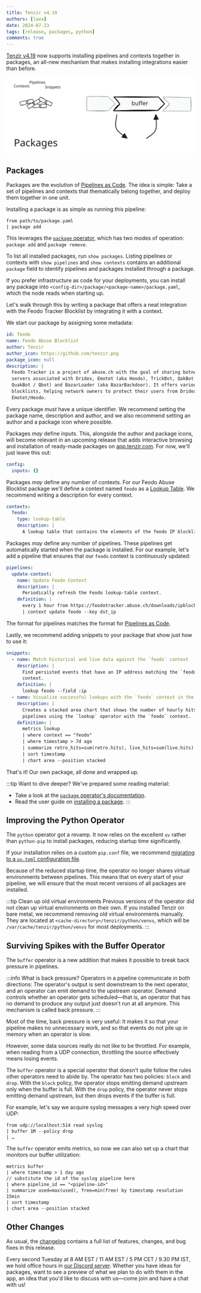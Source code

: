 ```yaml
---
title: Tenzir v4.19
authors: [lava]
date: 2024-07-23
tags: [release, packages, python]
comments: true
---
```


[Tenzir v4.19][github-release] now supports installing pipelines and contexts
together in packages, an all-new mechanism that makes installing integrations
easier than before.

![Tenzir v4.19](tenzir-v4.19.excalidraw.svg)

[github-release]: https://github.com/tenzir/tenzir/releases/tag/v4.19.0

<!-- truncate -->

## Packages

Packages are the evolution of [Pipelines as Code][pipelines-as-code]. The idea
is simple: Take a set of pipelines and contexts that thematically belong
together, and deploy them together in one unit.

Installing a package is as simple as running this pipeline:

```text {0} title="Install a package from a file"
from path/to/package.yaml
| package add
```

This leverages the [`package` operator](/operators/package), which has two modes
of operation: `package add` and `package remove`.

To list all installed packages, run `show packages`. Listing pipelines or
contexts with `show pipelines` and `show contexts` contains an additional
`package` field to identify pipelines and packages installed through a package.

If you prefer infrastructure as code for your deployments, you can install any
package into `<config-dir>/package/<package-name>/package.yaml`, which the node
reads when starting up.

Let's walk through this by writing a package that offers a neat integration with
the Feodo Tracker Blocklist by integrating it with a context.

We start our package by assigning some metadata:

```yaml {0} title="feodo/package.yaml [1/5]"
id: feodo
name: Feodo Abuse Blocklist
author: Tenzir
author_icon: https://github.com/tenzir.png
package_icon: null
description: |
  Feodo Tracker is a project of abuse.ch with the goal of sharing botnet C&C
  servers associated with Dridex, Emotet (aka Heodo), TrickBot, QakBot (aka
  QuakBot / Qbot) and BazarLoader (aka BazarBackdoor). It offers various
  blocklists, helping network owners to protect their users from Dridex and
  Emotet/Heodo.
```

Every package _must_ have a unique identifier. We recommend setting the package
name, description and author, and we also recommend setting an author and a
package icon where possible.

Packages _may_ define inputs. This, alongside the author and package icons, will
become relevant in an upcoming release that adds interactive browsing and
installation of ready-made packages on [app.tenzir.com](https://app.tenzir.com).
For now, we'll just leave this out:

```yaml {0} title="feodo/package.yaml [2/5]"
config:
  inputs: {}
```

Packages _may_ define any number of contexts. For our Feodo Abuse Blocklist
package we'll define a context named `feodo` as a [Lookup
Table](/contexts/lookup-table). We recommend writing a description for every
context.

```yaml {0} title="feodo/package.yaml [3/5]"
contexts:
  feodo:
    type: lookup-table
    description: |
      A lookup table that contains the elements of the feodo IP blocklist.
```

Packages _may_ define any number of pipelines. These pipelines get automatically
started when the package is installed. For our example, let's add a pipeline
that ensures that our `feodo` context is continuously updated:

```yaml {0} title="feodo/package.yaml [4/5]"
pipelines:
  update-context:
    name: Update Feodo Context
    description: |
      Periodically refresh the Feodo lookup-table context.
    definition: |
      every 1 hour from https://feodotracker.abuse.ch/downloads/ipblocklist_aggressive.csv read csv --allow-comments
      | context update feodo --key dst_ip
```

The format for pipelines matches the format for [Pipelines as
Code][pipelines-as-code].

Lastly, we recommend adding snippets to your package that show just how to use
it:

```yaml {0} title="feodo/package.yaml [5/5]"
snippets:
  - name: Match historical and live data against the `feodo` context
    description: |
      Find persisted events that have an IP address matching the `feodo`
      context.
    definition: |
      lookup feodo --field :ip
  - name: Visualize successful lookups with the `feodo` context in the last week
    description: |
      Creates a stacked area chart that shows the number of hourly hits of
      pipelines using the `lookup` operator with the `feodo` context.
    definition: |
      metrics lookup
      | where context == "feodo"
      | where timestamp > 7d ago
      | summarize retro_hits=sum(retro.hits), live_hits=sum(live.hits) by timestamp resolution 1h
      | sort timestamp
      | chart area --position stacked
```

That's it! Our own package, all done and wrapped up.

:::tip Want to dive deeper?
We've prepared some reading material:
- Take a look at the [`package` operator's documentation](/operators/package).
- Read the user guide on [installing a package](/user-guides/install-a-package).
:::

[pipelines-as-code]: /user-guides/run-pipelines#as-code
[feodotracker-blocklist]: https://feodotracker.abuse.ch/blocklist

## Improving the Python Operator

The `python` operator got a revamp. It now relies on the excellent `uv` rather
than `python-pip` to install packages, reducing startup time significantly.

If your installation relies on a custom `pip.conf` file, we recommend [migrating
to a `uv.toml` configuration file](https://github.com/astral-sh/uv/issues/1404).

Because of the reduced startup time, the operator no longer shares virtual
environments between pipelines. This means that on every start of your pipeline,
we will ensure that the most recent versions of all packages are installed.

:::tip Clean up old virtual environments
Previous versions of the operator did not clean up virtual environments on their
own. If you installed Tenzir on bare metal, we recommend removing old virtual
environments manually. They are located at
`<cache-directory>/tenzir/python/venvs`, which will be
`/var/cache/tenzir/python/venvs` for most deployments.
:::

## Surviving Spikes with the Buffer Operator

The `buffer` operator is a new addition that makes it possible to break back
pressure in pipelines.

:::info What is back pressure?
Operators in a pipeline communicate in both directions: The operator's output is
sent downstream to the next operator, and an operator can emit demand to the
upstream operator. Demand controls whether an operator gets scheduled—that is,
an operator that has no demand to produce any output just doesn't run at all
anymore. This mechanism is called back pressure.
:::

Most of the time, back pressure is very useful: It makes it so that your
pipeline makes no unnecessary work, and so that events do not pile up in memory
when an operator is slow.

However, some data sources really do not like to be throttled. For example, when
reading from a UDP connection, throttling the source effectively means losing
events.

The `buffer` operator is a special operator that doesn't quite follow the rules
other operators need to abide by. The operator has two policies: `block` and
`drop`. With the `block` policy, the operator stops emitting demand upstream
only when the buffer is full. With the `drop` policy, the operator never stops
emitting demand upstream, but then drops events if the buffer is full.

For example, let's say we acquire syslog messages a very high speed over UDP:

```text {0} title="Acquire data from syslog, buffering up to 1M events"
from udp://localhost:514 read syslog
| buffer 1M --policy drop
| …
```

The `buffer` operator emits metrics, so now we can also set up a chart that
monitors our buffer utilization:

```text {0}
metrics buffer
| where timestamp > 1 day ago
// substitute the id of the syslog pipeline here
| where pipeline_id == "<pipeline-id>"
| summarize used=max(used), free=min(free) by timestamp resolution 15min
| sort timestamp
| chart area --position stacked
```

## Other Changes

As usual, the [changelog][changelog] contains a full list of features, changes,
and bug fixes in this release.

Every second Tuesday at 8 AM EST / 11 AM EST / 5 PM CET / 9.30 PM IST, we hold
office hours in [our Discord server][discord]. Whether you have ideas for
packages, want to see a preview of what we plan to do with them in the app, an
idea that you'd like to discuss with us—come join and have a chat with us!

[discord]: /discord
[changelog]: /changelog#v4190
